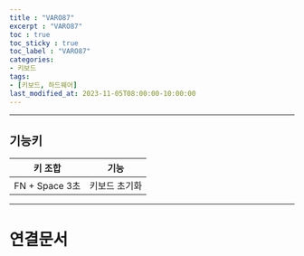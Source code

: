 ```yaml
---
title : "VARO87"
excerpt : "VARO87"
toc : true
toc_sticky : true
toc_label : "VARO87"
categories:
- 키보드
tags:
- [키보드, 하드웨어]
last_modified_at: 2023-11-05T08:00:00-10:00:00
---
```

  
---
  
## 기능키

| 키 조합          | 기능      |
| ------------- | ------- |
| FN + Space 3초 | 키보드 초기화 |

---
  
# 연결문서
